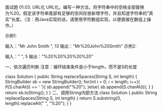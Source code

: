 面试题 01.03. URL化
URL化。编写一种方法，将字符串中的空格全部替换为%20。假定该字符串尾部有足够的空间存放新增字符，并且知道字符串的“真实”长度。（注：用Java实现的话，请使用字符数组实现，以便直接在数组上操作。）

示例1:

 输入："Mr John Smith    ", 13
 输出："Mr%20John%20Smith"
示例2:

 输入："               ", 5
 输出："%20%20%20%20%20"
 
 一、依次遍历判断
注意：循环结束条件是小于length，而不是S的长度

class Solution {
    public String replaceSpaces(String S, int length) {
        StringBuilder sb = new StringBuilder();
        for(int i = 0; i < length; i++){
            if(S.charAt(i) == ' '){
                sb.append("%20");
            }else{
                sb.append(S.charAt(i));
            }
        }
        return sb.toString();
    }
}
二、调用String内部方法
class Solution {
    public String replaceSpaces(String S, int length) {
        return S.substring(0, length).replaceAll(" ", "%20");
    }
}
